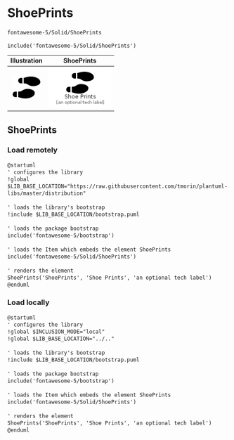 # ShoePrints


```text
fontawesome-5/Solid/ShoePrints
```

```text
include('fontawesome-5/Solid/ShoePrints')
```



| Illustration | ShoePrints |
| :---: | :---: |
| ![illustration for Illustration](../../fontawesome-5/Solid/ShoePrints.png) | ![illustration for ShoePrints](../../fontawesome-5/Solid/ShoePrints.Local.png) |




## ShoePrints

### Load remotely
```plantuml
@startuml
' configures the library
!global $LIB_BASE_LOCATION="https://raw.githubusercontent.com/tmorin/plantuml-libs/master/distribution"

' loads the library's bootstrap
!include $LIB_BASE_LOCATION/bootstrap.puml

' loads the package bootstrap
include('fontawesome-5/bootstrap')

' loads the Item which embeds the element ShoePrints
include('fontawesome-5/Solid/ShoePrints')

' renders the element
ShoePrints('ShoePrints', 'Shoe Prints', 'an optional tech label')
@enduml
```

### Load locally
```plantuml
@startuml
' configures the library
!global $INCLUSION_MODE="local"
!global $LIB_BASE_LOCATION="../.."

' loads the library's bootstrap
!include $LIB_BASE_LOCATION/bootstrap.puml

' loads the package bootstrap
include('fontawesome-5/bootstrap')

' loads the Item which embeds the element ShoePrints
include('fontawesome-5/Solid/ShoePrints')

' renders the element
ShoePrints('ShoePrints', 'Shoe Prints', 'an optional tech label')
@enduml
```

